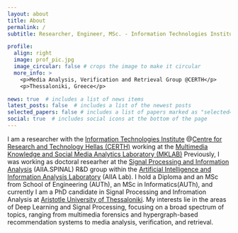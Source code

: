 ```yaml
---
layout: about
title: About
permalink: /
subtitle: Researcher, Engineer, MSc. - Information Technologies Institute @CERTH 

profile:
  align: right
  image: prof_pic.jpg
  image_circular: false # crops the image to make it circular
  more_info: >
    <p>Media Analysis, Verification and Retrieval Group @CERTH</p>
    <p>Thessaloniki, Greece</p>

news: true  # includes a list of news items
latest_posts: false  # includes a list of the newest posts
selected_papers: false # includes a list of papers marked as "selected={true}"
social: true  # includes social icons at the bottom of the page
---
```


I am a researcher with the [Information Technologies Institute](https://www.iti.gr/iti/en/home/) @[Centre for Research and Technology Hellas (CERTH)](https://www.certh.gr/root.en.aspx) working at the [Multimedia Knowledge and Social Media Analytics Laboratory (MKLAB)](https://mklab.iti.gr/) Previously, I was working as doctoral researher at the [Signal Processing and Information Analysis](https://aiia.csd.auth.gr/spinal/) (AIIA.SPINAL) R&D group within the [Artificial Intelligence and Information Analysis Laboratory](https://aiia.csd.auth.gr/)  (AIIA Lab). I hold a Diploma and an MSc from School of Engineering (AUTh), an MSc in Informatics(AUTh), and currently I am a PhD candidate in Signal Processing and Infromation Analysis at [Aristotle University of Thessaloniki](https://www.auth.gr/en/). My interests lie in the areas of Deep Learning and Signal Processing, focusing on a broad spectrum of topics, ranging from multimedia forensics and hypergraph-based recommendation systems to media analysis, verification, and retrieval. 
